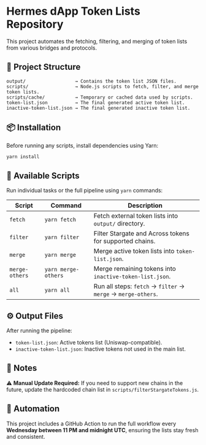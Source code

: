 # Hermes dApp Token Lists Repository

This project automates the fetching, filtering, and merging of token lists from various bridges and protocols.

## 📁 Project Structure

```
output/                  → Contains the token list JSON files.
scripts/                 → Node.js scripts to fetch, filter, and merge token lists.
scripts/cache/           → Temporary or cached data used by scripts.
token-list.json          → The final generated active token list.
inactive-token-list.json → The final generated inactive token list.
```

## 📦 Installation

Before running any scripts, install dependencies using Yarn:

```bash
yarn install
```

## 🧪 Available Scripts

Run individual tasks or the full pipeline using `yarn` commands:

| Script         | Command             | Description                                                   |
| -------------- | ------------------- | ------------------------------------------------------------- |
| `fetch`        | `yarn fetch`        | Fetch external token lists into `output/` directory.          |
| `filter`       | `yarn filter`       | Filter Stargate and Across tokens for supported chains.       |
| `merge`        | `yarn merge`        | Merge active token lists into `token-list.json`.              |
| `merge-others` | `yarn merge-others` | Merge remaining tokens into `inactive-token-list.json`.       |
| `all`          | `yarn all`          | Run all steps: `fetch` → `filter` → `merge` → `merge-others`. |

## ⚙️ Output Files

After running the pipeline:

- `token-list.json`: Active tokens list (Uniswap-compatible).
- `inactive-token-list.json`: Inactive tokens not used in the main list.

## 📝 Notes

⚠️ **Manual Update Required:** If you need to support new chains in the future, update the hardcoded chain list in `scripts/filterStargateTokens.js`.

## 📆 Automation

This project includes a GitHub Action to run the full workflow every **Wednesday between 11 PM and midnight UTC**, ensuring the lists stay fresh and consistent.
